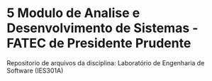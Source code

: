 # 5 Modulo de Analise e Desenvolvimento de Sistemas - FATEC de Presidente Prudente


Repositorio de arquivos da disciplina: Laboratório de Engenharia de Software (IES301A)